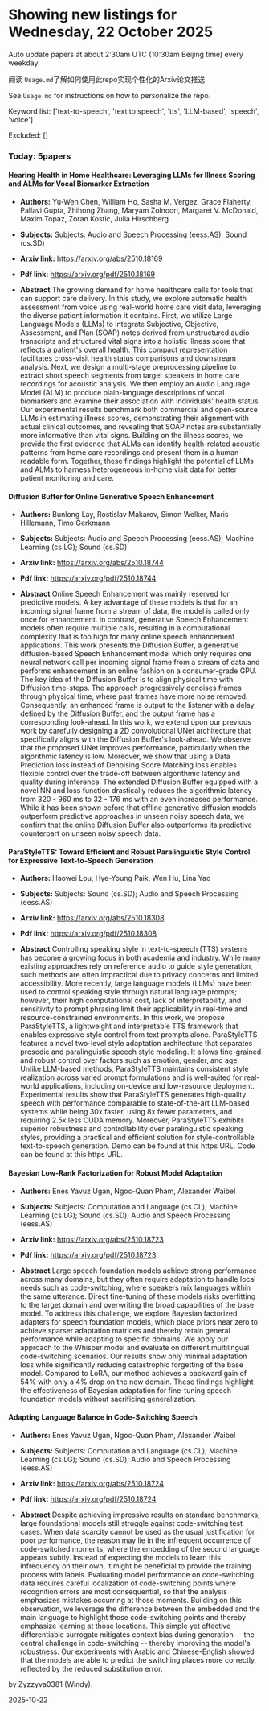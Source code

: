 # Showing new listings for Wednesday, 22 October 2025
Auto update papers at about 2:30am UTC (10:30am Beijing time) every weekday.


阅读 `Usage.md`了解如何使用此repo实现个性化的Arxiv论文推送

See `Usage.md` for instructions on how to personalize the repo. 


Keyword list: ['text-to-speech', 'text to speech', 'tts', 'LLM-based', 'speech', 'voice']


Excluded: []


### Today: 5papers 
#### Hearing Health in Home Healthcare: Leveraging LLMs for Illness Scoring and ALMs for Vocal Biomarker Extraction
 - **Authors:** Yu-Wen Chen, William Ho, Sasha M. Vergez, Grace Flaherty, Pallavi Gupta, Zhihong Zhang, Maryam Zolnoori, Margaret V. McDonald, Maxim Topaz, Zoran Kostic, Julia Hirschberg
 - **Subjects:** Subjects:
Audio and Speech Processing (eess.AS); Sound (cs.SD)
 - **Arxiv link:** https://arxiv.org/abs/2510.18169

 - **Pdf link:** https://arxiv.org/pdf/2510.18169

 - **Abstract**
 The growing demand for home healthcare calls for tools that can support care delivery. In this study, we explore automatic health assessment from voice using real-world home care visit data, leveraging the diverse patient information it contains. First, we utilize Large Language Models (LLMs) to integrate Subjective, Objective, Assessment, and Plan (SOAP) notes derived from unstructured audio transcripts and structured vital signs into a holistic illness score that reflects a patient's overall health. This compact representation facilitates cross-visit health status comparisons and downstream analysis. Next, we design a multi-stage preprocessing pipeline to extract short speech segments from target speakers in home care recordings for acoustic analysis. We then employ an Audio Language Model (ALM) to produce plain-language descriptions of vocal biomarkers and examine their association with individuals' health status. Our experimental results benchmark both commercial and open-source LLMs in estimating illness scores, demonstrating their alignment with actual clinical outcomes, and revealing that SOAP notes are substantially more informative than vital signs. Building on the illness scores, we provide the first evidence that ALMs can identify health-related acoustic patterns from home care recordings and present them in a human-readable form. Together, these findings highlight the potential of LLMs and ALMs to harness heterogeneous in-home visit data for better patient monitoring and care.
#### Diffusion Buffer for Online Generative Speech Enhancement
 - **Authors:** Bunlong Lay, Rostislav Makarov, Simon Welker, Maris Hillemann, Timo Gerkmann
 - **Subjects:** Subjects:
Audio and Speech Processing (eess.AS); Machine Learning (cs.LG); Sound (cs.SD)
 - **Arxiv link:** https://arxiv.org/abs/2510.18744

 - **Pdf link:** https://arxiv.org/pdf/2510.18744

 - **Abstract**
 Online Speech Enhancement was mainly reserved for predictive models. A key advantage of these models is that for an incoming signal frame from a stream of data, the model is called only once for enhancement. In contrast, generative Speech Enhancement models often require multiple calls, resulting in a computational complexity that is too high for many online speech enhancement applications. This work presents the Diffusion Buffer, a generative diffusion-based Speech Enhancement model which only requires one neural network call per incoming signal frame from a stream of data and performs enhancement in an online fashion on a consumer-grade GPU. The key idea of the Diffusion Buffer is to align physical time with Diffusion time-steps. The approach progressively denoises frames through physical time, where past frames have more noise removed. Consequently, an enhanced frame is output to the listener with a delay defined by the Diffusion Buffer, and the output frame has a corresponding look-ahead. In this work, we extend upon our previous work by carefully designing a 2D convolutional UNet architecture that specifically aligns with the Diffusion Buffer's look-ahead. We observe that the proposed UNet improves performance, particularly when the algorithmic latency is low. Moreover, we show that using a Data Prediction loss instead of Denoising Score Matching loss enables flexible control over the trade-off between algorithmic latency and quality during inference. The extended Diffusion Buffer equipped with a novel NN and loss function drastically reduces the algorithmic latency from 320 - 960 ms to 32 - 176 ms with an even increased performance. While it has been shown before that offline generative diffusion models outperform predictive approaches in unseen noisy speech data, we confirm that the online Diffusion Buffer also outperforms its predictive counterpart on unseen noisy speech data.
#### ParaStyleTTS: Toward Efficient and Robust Paralinguistic Style Control for Expressive Text-to-Speech Generation
 - **Authors:** Haowei Lou, Hye-Young Paik, Wen Hu, Lina Yao
 - **Subjects:** Subjects:
Sound (cs.SD); Audio and Speech Processing (eess.AS)
 - **Arxiv link:** https://arxiv.org/abs/2510.18308

 - **Pdf link:** https://arxiv.org/pdf/2510.18308

 - **Abstract**
 Controlling speaking style in text-to-speech (TTS) systems has become a growing focus in both academia and industry. While many existing approaches rely on reference audio to guide style generation, such methods are often impractical due to privacy concerns and limited accessibility. More recently, large language models (LLMs) have been used to control speaking style through natural language prompts; however, their high computational cost, lack of interpretability, and sensitivity to prompt phrasing limit their applicability in real-time and resource-constrained environments. In this work, we propose ParaStyleTTS, a lightweight and interpretable TTS framework that enables expressive style control from text prompts alone. ParaStyleTTS features a novel two-level style adaptation architecture that separates prosodic and paralinguistic speech style modeling. It allows fine-grained and robust control over factors such as emotion, gender, and age. Unlike LLM-based methods, ParaStyleTTS maintains consistent style realization across varied prompt formulations and is well-suited for real-world applications, including on-device and low-resource deployment. Experimental results show that ParaStyleTTS generates high-quality speech with performance comparable to state-of-the-art LLM-based systems while being 30x faster, using 8x fewer parameters, and requiring 2.5x less CUDA memory. Moreover, ParaStyleTTS exhibits superior robustness and controllability over paralinguistic speaking styles, providing a practical and efficient solution for style-controllable text-to-speech generation. Demo can be found at this https URL. Code can be found at this https URL.
#### Bayesian Low-Rank Factorization for Robust Model Adaptation
 - **Authors:** Enes Yavuz Ugan, Ngoc-Quan Pham, Alexander Waibel
 - **Subjects:** Subjects:
Computation and Language (cs.CL); Machine Learning (cs.LG); Sound (cs.SD); Audio and Speech Processing (eess.AS)
 - **Arxiv link:** https://arxiv.org/abs/2510.18723

 - **Pdf link:** https://arxiv.org/pdf/2510.18723

 - **Abstract**
 Large speech foundation models achieve strong performance across many domains, but they often require adaptation to handle local needs such as code-switching, where speakers mix languages within the same utterance. Direct fine-tuning of these models risks overfitting to the target domain and overwriting the broad capabilities of the base model. To address this challenge, we explore Bayesian factorized adapters for speech foundation models, which place priors near zero to achieve sparser adaptation matrices and thereby retain general performance while adapting to specific domains. We apply our approach to the Whisper model and evaluate on different multilingual code-switching scenarios. Our results show only minimal adaptation loss while significantly reducing catastrophic forgetting of the base model. Compared to LoRA, our method achieves a backward gain of 54% with only a 4% drop on the new domain. These findings highlight the effectiveness of Bayesian adaptation for fine-tuning speech foundation models without sacrificing generalization.
#### Adapting Language Balance in Code-Switching Speech
 - **Authors:** Enes Yavuz Ugan, Ngoc-Quan Pham, Alexander Waibel
 - **Subjects:** Subjects:
Computation and Language (cs.CL); Machine Learning (cs.LG); Sound (cs.SD); Audio and Speech Processing (eess.AS)
 - **Arxiv link:** https://arxiv.org/abs/2510.18724

 - **Pdf link:** https://arxiv.org/pdf/2510.18724

 - **Abstract**
 Despite achieving impressive results on standard benchmarks, large foundational models still struggle against code-switching test cases. When data scarcity cannot be used as the usual justification for poor performance, the reason may lie in the infrequent occurrence of code-switched moments, where the embedding of the second language appears subtly. Instead of expecting the models to learn this infrequency on their own, it might be beneficial to provide the training process with labels. Evaluating model performance on code-switching data requires careful localization of code-switching points where recognition errors are most consequential, so that the analysis emphasizes mistakes occurring at those moments. Building on this observation, we leverage the difference between the embedded and the main language to highlight those code-switching points and thereby emphasize learning at those locations. This simple yet effective differentiable surrogate mitigates context bias during generation -- the central challenge in code-switching -- thereby improving the model's robustness. Our experiments with Arabic and Chinese-English showed that the models are able to predict the switching places more correctly, reflected by the reduced substitution error.


by Zyzzyva0381 (Windy). 


2025-10-22
